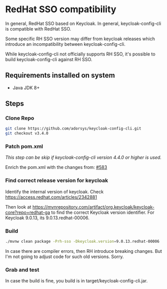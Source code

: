 # RedHat SSO compatibility

In general, RedHat SSO based on Keycloak. In general, keycloak-config-cli is compatible with RedHat SSO.

Some specific RH SSO version may differ from keycloak releases which introduce an incompatibility between keycloak-config-cli.

While keycloak-config-cli not officially supports RH SSO, it's possible to build keycloak-config-cli against RH SSO.

## Requirements installed on system

- Java JDK 8+

## Steps

### Clone Repo

```bash
git clone https://github.com/adorsys/keycloak-config-cli.git
git checkout v3.4.0
```

### Patch pom.xml

_This step can be skip if keycloak-config-cli version 4.4.0 or higher is used._

Enrich the pom.xml with the changes from: [#583](https://github.com/adorsys/keycloak-config-cli/pull/583)

### Find correct release version for keycloak

Identify the internal version of keycloak. Check https://access.redhat.com/articles/2342881

Then look at https://mvnrepository.com/artifact/org.keycloak/keycloak-core?repo=redhat-ga to find the correct Keycloak version identifier. For Keycloak 9.0.13, its 9.0.13.redhat-00006.

### Build

```bash
./mvnw clean package -Prh-sso -Dkeycloak.version=9.0.13.redhat-00006
```

In case there are compiler errors, then RH introduce breaking changes. But I'm not going to adjust code for such old versions. Sorry.

### Grab and test

In case the build is fine, you build is in target/keycloak-config-cli.jar.
